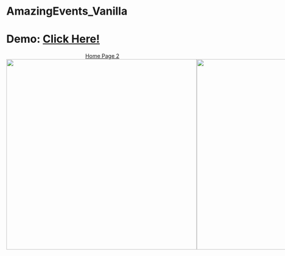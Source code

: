 # AmazingEvents_Vanilla

<h1>Demo: <a href="https://santibrito.github.io/AmazingEvents_Vanilla/">Click Here!</h1>

<div style="display:flex;justify-content:center">
Home
Page 2
  </div>

<div style="display:flex">
<img src="https://i.ibb.co/FwHnsjQ/screencapture-127-0-0-1-5500-index-html-2022-09-27-10-50-32.png" width="500">
<img src="https://i.ibb.co/FwHnsjQ/screencapture-127-0-0-1-5500-index-html-2022-09-27-10-50-32.png" width="500">
  </div>

